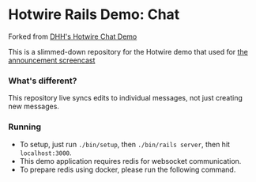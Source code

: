 # Hotwire Rails Demo: Chat

Forked from [DHH's Hotwire Chat Demo](https://github.com/hotwired/hotwire-rails-demo-chat) 

This is a slimmed-down repository for the Hotwire demo that used for [the announcement screencast](https://www.youtube.com/watch?v=eKY-QES1XQQ)

### What's different? 

This repository live syncs edits to individual messages, not just creating new messages. 

### Running 
- To setup, just run `./bin/setup`, then `./bin/rails server`, then hit `localhost:3000`.
- This demo application requires redis for websocket communication.
- To prepare redis using docker, please run the following command.
